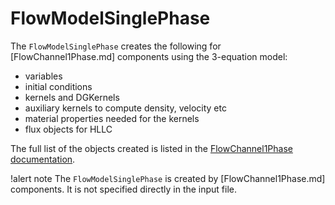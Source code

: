 # FlowModelSinglePhase

The `FlowModelSinglePhase` creates the following for [FlowChannel1Phase.md] components using the 3-equation model:

- variables
- initial conditions
- kernels and DGKernels
- auxiliary kernels to compute density, velocity etc
- material properties needed for the kernels
- flux objects for HLLC

The full list of the objects created is listed in the [FlowChannel1Phase documentation](FlowChannel1Phase.md).

!alert note
The `FlowModelSinglePhase` is created by [FlowChannel1Phase.md] components. It is not specified directly
in the input file.
